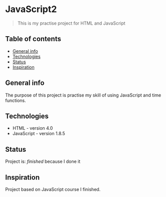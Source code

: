 # JavaScript2
> This is my practise project for HTML and JavaScript

## Table of contents
* [General info](#general-info)
* [Technologies](#technologies)
* [Status](#status)
* [Inspiration](#inspiration)

## General info
The purpose of this project is practise my skill of using JavaScript and time functions.

## Technologies
* HTML - version 4.0
* JavaScript - version 1.8.5

## Status
Project is: _finished_ because I done it

## Inspiration
Project based on JavaScript course I finished.
